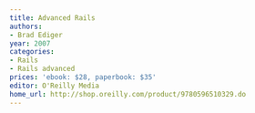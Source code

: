```yaml
---
title: Advanced Rails
authors:
- Brad Ediger
year: 2007
categories:
- Rails
- Rails advanced
prices: 'ebook: $28, paperbook: $35'
editor: O'Reilly Media
home_url: http://shop.oreilly.com/product/9780596510329.do
---
```

